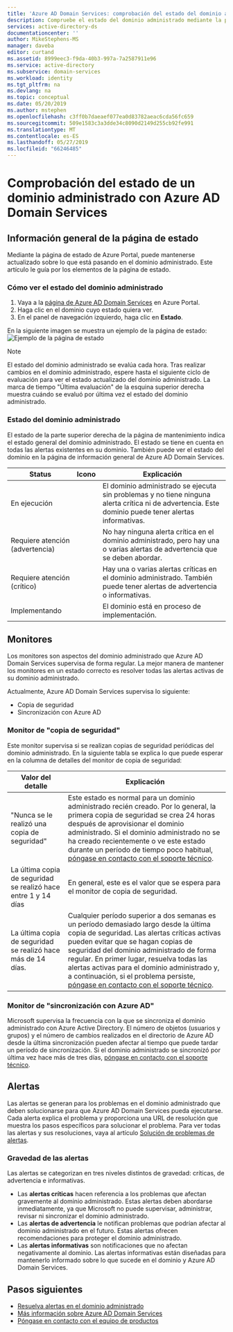 ```yaml
---
title: 'Azure AD Domain Services: comprobación del estado del dominio administrado | Microsoft Docs'
description: Compruebe el estado del dominio administrado mediante la página de estado en Azure Portal.
services: active-directory-ds
documentationcenter: ''
author: MikeStephens-MS
manager: daveba
editor: curtand
ms.assetid: 8999eec3-f9da-40b3-997a-7a2587911e96
ms.service: active-directory
ms.subservice: domain-services
ms.workload: identity
ms.tgt_pltfrm: na
ms.devlang: na
ms.topic: conceptual
ms.date: 05/20/2019
ms.author: mstephen
ms.openlocfilehash: c3ff0b7daeaef077ea0d83782aeac6cda56fc659
ms.sourcegitcommit: 509e1583c3a3dde34c8090d2149d255cb92fe991
ms.translationtype: MT
ms.contentlocale: es-ES
ms.lasthandoff: 05/27/2019
ms.locfileid: "66246485"
---
```

# <a name="check-the-health-of-an-azure-ad-domain-services-managed-domain"></a>Comprobación del estado de un dominio administrado con Azure AD Domain Services

## <a name="overview-of-the-health-page"></a>Información general de la página de estado
Mediante la página de estado de Azure Portal, puede mantenerse actualizado sobre lo que está pasando en el dominio administrado. Este artículo le guía por los elementos de la página de estado.

### <a name="how-to-view-the-health-of-your-managed-domain"></a>Cómo ver el estado del dominio administrado
1. Vaya a la [página de Azure AD Domain Services](https://portal.azure.com/#blade/HubsExtension/Resources/resourceType/Microsoft.AAD%2FdomainServices) en Azure Portal.
2. Haga clic en el dominio cuyo estado quiera ver.
3. En el panel de navegación izquierdo, haga clic en **Estado**.

En la siguiente imagen se muestra un ejemplo de la página de estado: ![Ejemplo de la página de estado](./media/active-directory-domain-services-alerts/health-page.png)

>[!NOTE]
> El estado del dominio administrado se evalúa cada hora. Tras realizar cambios en el dominio administrado, espere hasta el siguiente ciclo de evaluación para ver el estado actualizado del dominio administrado. La marca de tiempo "Última evaluación" de la esquina superior derecha muestra cuándo se evaluó por última vez el estado del dominio administrado.
>

### <a name="status-of-your-managed-domain"></a>Estado del dominio administrado
El estado de la parte superior derecha de la página de mantenimiento indica el estado general del dominio administrado. El estado se tiene en cuenta en todas las alertas existentes en su dominio. También puede ver el estado del dominio en la página de información general de Azure AD Domain Services.

| Status | Icono | Explicación |
| --- | :----: | --- |
| En ejecución | <img src= "./media/active-directory-domain-services-alerts/running-icon.png" width = "15"> | El dominio administrado se ejecuta sin problemas y no tiene ninguna alerta crítica ni de advertencia. Este dominio puede tener alertas informativas. |
| Requiere atención (advertencia) | <img src= "./media/active-directory-domain-services-alerts/warning-icon.png" width = "15"> | No hay ninguna alerta crítica en el dominio administrado, pero hay una o varias alertas de advertencia que se deben abordar. |
| Requiere atención (crítico) | <img src= "./media/active-directory-domain-services-alerts/critical-icon.png" width = "15"> | Hay una o varias alertas críticas en el dominio administrado. También puede tener alertas de advertencia o informativas. |
| Implementando | <img src= "./media/active-directory-domain-services-alerts/deploying-icon.png" width = "15"> | El dominio está en proceso de implementación. |

## <a name="monitors"></a>Monitores
Los monitores son aspectos del dominio administrado que Azure AD Domain Services supervisa de forma regular. La mejor manera de mantener los monitores en un estado correcto es resolver todas las alertas activas de su dominio administrado.

Actualmente, Azure AD Domain Services supervisa lo siguiente:
 - Copia de seguridad
 - Sincronización con Azure AD

### <a name="the-backup-monitor"></a>Monitor de "copia de seguridad"
Este monitor supervisa si se realizan copias de seguridad periódicas del dominio administrado. En la siguiente tabla se explica lo que puede esperar en la columna de detalles del monitor de copia de seguridad:

| Valor del detalle | Explicación |
| --- | --- |
|"Nunca se le realizó una copia de seguridad" | Este estado es normal para un dominio administrado recién creado. Por lo general, la primera copia de seguridad se crea 24 horas después de aprovisionar el dominio administrado. Si el dominio administrado no se ha creado recientemente o ve este estado durante un período de tiempo poco habitual, [póngase en contacto con el soporte técnico](contact-us.md). |
| La última copia de seguridad se realizó hace entre 1 y 14 días | En general, este es el valor que se espera para el monitor de copia de seguridad. |
| La última copia de seguridad se realizó hace más de 14 días. | Cualquier período superior a dos semanas es un período demasiado largo desde la última copia de seguridad. Las alertas críticas activas pueden evitar que se hagan copias de seguridad del dominio administrado de forma regular. En primer lugar, resuelva todas las alertas activas para el dominio administrado y, a continuación, si el problema persiste, [póngase en contacto con el soporte técnico](contact-us.md). |


### <a name="the-synchronization-with-azure-ad-monitor"></a>Monitor de "sincronización con Azure AD"
Microsoft supervisa la frecuencia con la que se sincroniza el dominio administrado con Azure Active Directory. El número de objetos (usuarios y grupos) y el número de cambios realizados en el directorio de Azure AD desde la última sincronización pueden afectar al tiempo que puede tardar un período de sincronización. Si el dominio administrado se sincronizó por última vez hace más de tres días, [póngase en contacto con el soporte técnico](contact-us.md).

## <a name="alerts"></a>Alertas
Las alertas se generan para los problemas en el dominio administrado que deben solucionarse para que Azure AD Domain Services pueda ejecutarse. Cada alerta explica el problema y proporciona una URL de resolución que muestra los pasos específicos para solucionar el problema. Para ver todas las alertas y sus resoluciones, vaya al artículo [Solución de problemas de alertas](troubleshoot-alerts.md).

### <a name="alert-severity"></a>Gravedad de las alertas
Las alertas se categorizan en tres niveles distintos de gravedad: críticas, de advertencia e informativas.

 * Las **alertas críticas** hacen referencia a los problemas que afectan gravemente al dominio administrado. Estas alertas deben abordarse inmediatamente, ya que Microsoft no puede supervisar, administrar, revisar ni sincronizar el dominio administrado. 
 * Las **alertas de advertencia** le notifican problemas que podrían afectar al dominio administrado en el futuro. Estas alertas ofrecen recomendaciones para proteger el dominio administrado.
 * Las **alertas informativas** son notificaciones que no afectan negativamente al dominio. Las alertas informativas están diseñadas para mantenerlo informado sobre lo que sucede en el dominio y Azure AD Domain Services.

## <a name="next-steps"></a>Pasos siguientes
- [Resuelva alertas en el dominio administrado](troubleshoot-alerts.md)
- [Más información sobre Azure AD Domain Services](overview.md)
- [Póngase en contacto con el equipo de productos](contact-us.md)
